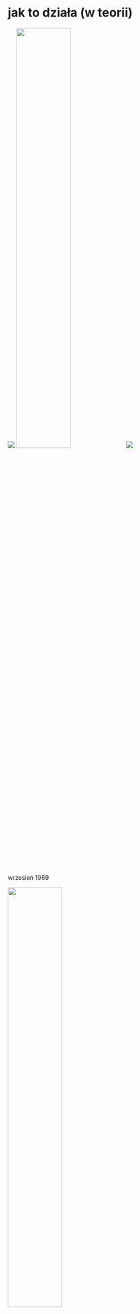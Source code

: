# jak to działa (w&nbsp;teorii)


<img src='img/tower.jpg' />


<img src='img/switchboard.jpg' style='width: 50%' />


<img src='img/1969.jpg' />

wrzesień 1969


<img src='img/1969.4.jpg' style='width: 50%' />

grudzień 1969


<img src='img/1972.jpg' />

1972


## World Wide Web

https://www.tele.pw.edu.pl<br />w polu adresu przeglądarki

↓

<img src='img/tele.png' style='width: 70%' />

Note:

Jak to się dzieje, że będąc „gdziekolwiek w Internecie”
wpisujemy ten sam adres i trafia do nas ta sama strona WWW?


## DNS

www.tele.pw.edu.pl

↓

194.29.169.129

* 1983: RFC 882 + RFC 883
* 1987: RFC 1034 + RFC 1035

Note:

Podstawą dzisiejszej World Wide Web jest DNS (Domain Name System),
system rowziązywania przyjaznych dla użytkownika nazw domen (np.
`www.tele.pw.edu.pl`) na ich numery IP (np. `194.29.169.129`).

Sposób działania DNS zostały po raz pierwszy zdefiniowany w 1983 (RFC
882 + RFC 883), a następnie poprawiony w 1987 (RFC 1034 + RFC 1035) –
w obu przypadkach definicje zostały rozbite na _concepts and facilities_
oraz _implementation and specification_. W 1984 powstał BIND (Berkeley
Internet Name Domain), wciąż najpopularniejszy serwer DNS.


## HTTP

HTML (tekst!) + inne zasoby<br />(style, skrypty, obrazy, multimedia)

↓

przeglądarka renderuje wygląd strony<br />według
własnej interpretacji danych tekstowych

* 1991: HTTP 0.9
* 1999: HTTP 1.1
* 2014: HTTP 2.0

Note:

Po uzyskaniu (za pomocą DNS) numeru IP serwera przeglądarka
rozpoczyna komunikację, przesyłając za pomocą protokołu
HTTP (Hypertext Transfer Protocol) wszelkie zasoby
potrzebne, by przedstawić stronę użytkownikowi.

Kluczową dla popularności WWW stała się otwartość
protokołu oraz formatów danych (zarówno tekstu w formacie
HTML jak i mediów w otwartych formatach binarnych).

Od 2014 istnieje najnowsza wersja protokołu HTTP, HTTP 2.0: jest
to format binarny (ale wciąż otwarty), z wysyłką wielu strumieni na
raz i priorytetyzowaniem strumieni, co pozwala znacznie przyspieszyć
dostarczenie istotnych danych (np. „wszystkie zasoby wymagane do
wyświetlenia górnej części strony”) do przeglądarki użytkownika.


## TCP

połączenie z portem 80<br />(albo 443) adresu 194.29.169.129

utrzymanie połączenia (lub wielu)<br />i zapewnienie jego jakości

* 1974: RFC 675
* 1981: RFC 793 (v4)
* 1999: RFC 2581 (Congestion Control)
* 2011: RFC 6298 (Retransmission Timer)

Note:

Ruch HTTP odbywa się dzięki ustanowieniu niezawodnego połączenia
między komputerem użytkwnika i serwerem oraz wymiany danych za pomocą
protokołu TCP (Transmission Control Protocol). To połączenie ustanawiane
jest z „powszechnie znanym” numerem portu serwera (w przypadku
HTTP to port 80, w przypadku szyfrowanego HTTPS to port 443).

Choć sam protokół TCP jest jednym z najstarszych spośród protokołów
tworzących współczesny Internet (jego pierwsza wersja powstała w 1974)
wciąż jest udoskonalany, np. opublikowany w 1999 RFC 2581 definiuje
tzw. powolne rozpoczęcie (_slow start_), zasady unikania przeciążeń
(_congestion avoidance_), szybką retransmisję (_fast retransmit_)
oraz szybką regenerację połączenia (_fast recovery_), a opublikowany
w 2011 RFC 6298 sposób obliczania kiedy powinna nastąpić retransmisja.


## IP

dostarczanie pakietów<br />między localhostem i 194.29.169.129

* 1977: IPv0
* 1981: IPv4
* 1998: IPv6

Note:

Protokołem wykorzystywanym przez TCP do transmisji danych jest IP
(Internet Protocol) – protokół łączący dwa hosty, stworzony w późnych
latach 70. (wersje deweloperskie IPv0-3). W 1981 powstała wciąż
powszechnie używana wersja IPv4, używająca 32-bitowych adresów hostów
(4,3×10⁹: 4 miliardy hostów), a od coraz popularniejsza staje się wersja
IPv6, stosująca adresy 128-bitowe (3,4×10³⁸: 340 sekstylionów hostów).

(Powstały w międzyczasie IPv5 to Internet Stream
Protocol, służący do wysyłania danych strumieniowych.)


## Ethernet

dostarczanie pakietów<br />między kartą
sieciową<br />i następnym urządzeniem

* 1973: prace w PARC
* 1983: IEEE 802.3

Note:

Dostarczanie pakietów IP odbywa się za pomocą protokołu
Ethernet, obsługującego połączenia między każdymi dwoma
kolejnymi urządzeniami. Pierwsza wersja protokołu powstała
w pierwszej połowie 1973 roku, a od 1983 tworzona jest
rodzina powszechnie dziś stosowanych standardów IEEE 802.3.


## warstwa fizyczna

przesyłanie bitów w medium

* 1949: kod Manchester
* 1977: telegram światłowodowy
* 1988: WaveLAN
* 1997: IEEE 802.11

Note:

Poszczególne bity danych Ethernetu przesyłane są w danym medium (np.
miedź, światłowód, powietrze) za pomocą protokołów warstwy fizycznej.

Kod Manchester, stosowany w mediach typu miedź i używający kodowania
fazowego, powstały po II wojnie światowej – ale już w XIX w. (1880)
istniały takie urządzenia jak fotofon Bella, a w 1977 powstał pierwszy
komercyjny system światłowodowy. W 1988 stworzono WaveLAN: pierwszą
komercyjną alternatywę dla Ethernetu i Token Ringa, na podstawie
której zdefiniowano rodzinę standardów IEEE 802.11 (WiFi).
